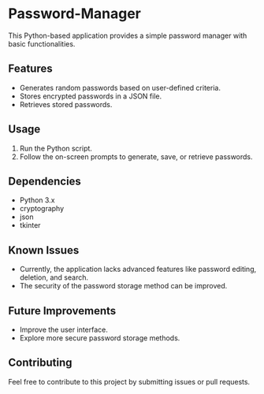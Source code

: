 # Password-Manager
This Python-based application provides a simple password manager with basic functionalities.

## Features
* Generates random passwords based on user-defined criteria.
* Stores encrypted passwords in a JSON file.
* Retrieves stored passwords.

## Usage
1. Run the Python script.
2. Follow the on-screen prompts to generate, save, or retrieve passwords.

## Dependencies
* Python 3.x
* cryptography
* json
* tkinter

## Known Issues
* Currently, the application lacks advanced features like password editing, deletion, and search.
* The security of the password storage method can be improved.

## Future Improvements
* Improve the user interface.
* Explore more secure password storage methods.

## Contributing
Feel free to contribute to this project by submitting issues or pull requests.
